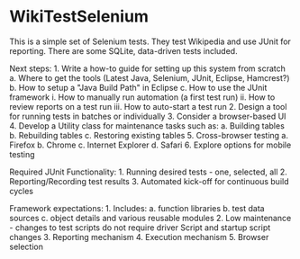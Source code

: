 WikiTestSelenium
================
This is a simple set of Selenium tests. They
test Wikipedia and use JUnit for reporting.
There are some SQLite, data-driven tests included.

Next steps:
	1. Write a how-to guide for setting up this system from scratch
		a. Where to get the tools (Latest Java, Selenium, JUnit, Eclipse, Hamcrest?)
		b. How to setup a "Java Build Path" in Eclipse
		c. How to use the JUnit framework
			i. How to manually run automation (a first test run)
			ii. How to review reports on a test run
			iii. How to auto-start a test run
	2. Design a tool for running tests in batches or individually
	3. Consider a browser-based UI
	4. Develop a Utility class for maintenance tasks such as:
		a. Building tables
		b. Rebuilding tables
		c. Restoring existing tables
	5. Cross-browser testing
		a. Firefox
		b. Chrome
		c. Internet Explorer
		d. Safari
	6. Explore options for mobile testing

Required JUnit Functionality:
	1. Running desired tests - one, selected, all
	2. Reporting/Recording test results
	3. Automated kick-off for continuous build cycles
	
Framework expectations:
	1. Includes:
		a. function libraries
		b. test data sources
		c. object details and various reusable modules
	2. Low maintenance - changes to test scripts do not require driver Script and startup script changes
	3. Reporting mechanism
	4. Execution mechanism
	5. Browser selection
